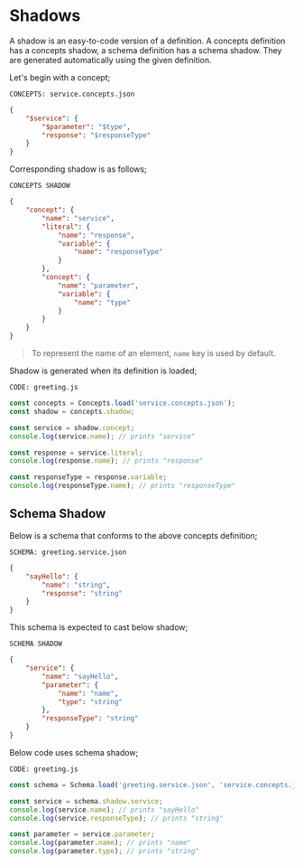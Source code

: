 # Shadows

A shadow is an easy-to-code version of a definition. A concepts definition has a
concepts shadow, a schema definition has a schema shadow. They are generated
automatically using the given definition.

Let's begin with a concept;

`CONCEPTS: service.concepts.json`

```json name="service.concepts.json"
{
    "$service": {
        "$parameter": "$type",
        "response": "$responseType"
    }
}
```

Corresponding shadow is as follows;

`CONCEPTS SHADOW`

```json name="service.concepts-shadow.json"
{
    "concept": {
        "name": "service",
        "literal": {
            "name": "response",
            "variable": {
                "name": "responseType"
            }
        },
        "concept": { 
            "name": "parameter",
            "variable": {
                "name": "type"
            }
        }
    }
}
```

> To represent the name of an element, `name` key is used by default.

Shadow is generated when its definition is loaded;

`CODE: greeting.js`

```javascript
const concepts = Concepts.load('service.concepts.json');
const shadow = concepts.shadow;

const service = shadow.concept;
console.log(service.name); // prints "service"

const response = service.literal;
console.log(response.name); // prints "response"

const responseType = response.variable;
console.log(responseType.name); // prints "responseType"
```

## Schema Shadow

Below is a schema that conforms to the above concepts definition;

`SCHEMA: greeting.service.json`

```json name="greeting.service.json"
{
    "sayHello": {
        "name": "string",
        "response": "string"
    }
}
```

This schema is expected to cast below shadow;

`SCHEMA SHADOW`

```json name="greeting.service-shadow.json"
{
    "service": {
        "name": "sayHello",
        "parameter": {
            "name": "name",
            "type": "string"
        },
        "responseType": "string"
    }
}
```

Below code uses schema shadow;

`CODE: greeting.js`

```javascript
const schema = Schema.load('greeting.service.json', 'service.concepts.json');

const service = schema.shadow.service;
console.log(service.name); // prints "sayHello"
console.log(service.responseType); // prints "string"

const parameter = service.parameter;
console.log(parameter.name); // prints "name"
console.log(parameter.type); // prints "string"
```
